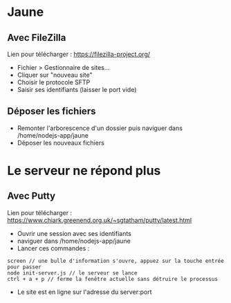 # Jaune
## Avec FileZilla
Lien pour télécharger : https://filezilla-project.org/
- Fichier > Gestionnaire de sites...
- Cliquer sur "nouveau site"
- Choisir le protocole SFTP
- Saisir ses identifiants (laisser le port vide)

## Déposer les fichiers
- Remonter l'arborescence d'un dossier puis naviguer dans /home/nodejs-app/jaune
- Déposer les nouveaux fichiers

# Le serveur ne répond plus
## Avec Putty
Lien pour télécharger : https://www.chiark.greenend.org.uk/~sgtatham/putty/latest.html
- Ouvrir une session avec ses identifiants
- naviguer dans /home/nodejs-app/jaune
- Lancer ces commandes : 
```
screen // une bulle d'information s'ouvre, appuez sur la touche entrée pour passer
node init-server.js // le serveur se lance
ctrl + a + p // ferme la fenêtre actuelle sans détruire le processus
```
- Le site est en ligne sur l'adresse du server:port
